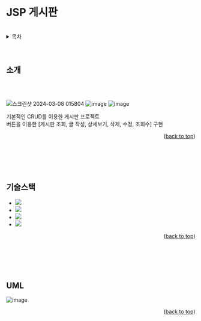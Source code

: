 
JSP 게시판
==
<br/>

<!-- TABLE OF CONTENTS -->
<details>
  <summary>목차</summary>
  <ol>
    <li>
      <a href="#소개">소개</a>
    </li>
    <li>
      <a href="#기술스택">기술스택</a>
    </li>
    <li>
      <a href="#UML">UML</a>
    </li>
</details>



<br/>
<br/>

<!-- ABOUT THE PROJECT -->
## 소개
<br/>
<br/>



![스크린샷 2024-03-08 015804](https://github.com/kty1210/jsp_board/assets/154123644/7a7a7be4-8786-4f3e-87d6-87273d457689)
![image](https://github.com/kty1210/jsp_board/assets/154123644/bd97d12c-4d29-4388-988b-6acfce1c6caa)
![image](https://github.com/kty1210/jsp_board/assets/154123644/f230b4ab-a2ab-4330-ba26-8adb54eb606b)

기본적인 CRUD를 이용한 게시판 프로젝트
<br/>
버튼을 이용한 [게시판 조회, 글 작성, 상세보기, 삭제, 수정, 조회수] 구현

<p align="right">(<a href="#readme-top">back to top</a>)</p>

<br/>
<br/>
<br/>
<br/>


<!-- 기술스택 -->
## 기술스택


* <img src="https://img.shields.io/badge/EclipseIDE-2C2255?style=for-the-badge&logo=EclipseIDE&logoColor=white">
* <img src="https://img.shields.io/badge/oracle-F80000?style=for-the-badge&logo=oracle&logoColor=white">
* <img src="https://img.shields.io/badge/openjdk-000000?style=for-the-badge&logo=openjdk&logoColor=white">
* <img src="https://img.shields.io/badge/apachetomcat-F8DC75?style=for-the-badge&logo=apachetomcat&logoColor=white">

<p align="right">(<a href="#readme-top">back to top</a>)</p>

<br/>
<br/>
<br/>
<br/>

## UML

![image](https://github.com/kty1210/jsp_board/assets/154123644/4e2a4068-4f2c-4527-b62f-a1ae373d037e)

<p align="right">(<a href="#readme-top">back to top</a>)</p>

<br/>
<br/>
<br/>
<br/>


